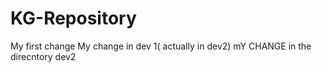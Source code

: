 # KG-Repository
My first change
My change in dev 1( actually in dev2)
mY CHANGE in the direcntory dev2
